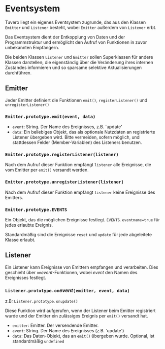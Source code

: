 # Eventsystem

Tuvero liegt ein eigenes Eventsystem zugrunde, das aus den Klassen `Emitter` und `Listener` besteht, wobei `Emitter` außerdem von `Listener` erbt.

Das Eventsystem dient der Entkopplung von Daten und der Programmstruktur und ermöglicht den Aufruf von Funktionen in zuvor unbekannten Empfängern.

Die beiden Klassen `Listener` und `Emitter` sollen Superklassen für andere Klassen darstellen, die eigenständig über die Veränderung ihres internen Zustandes informieren und so sparsame selektive Aktualisierungen durchführen.

## Emitter

Jeder Emitter definiert die Funktionen `emit()`, `registerListener()` und `unregisterListener()`

### `Emitter.prototype.emit(event, data)`

* `event`: String. Der Name des Ereignisses, z.B. 'update'
* `data`: Ein beliebiges Objekt, das als optionale Nutzdaten an registrierte Listener übergeben wird. Bitte vermeiden, sofern möglich, und stattdessen Felder (Member-Variablen) des Listeners benutzen.

### `Emitter.prototype.registerListener(listener)`

Nach dem Aufruf dieser Funktion empfängt `listener` alle Ereignisse, die vom Emitter per `emit()` versandt werden.

### `Emitter.prototype.unregisterListener(listener)`

Nach dem Aufruf dieser Funktion empfängt `listener` keine Ereignisse des Emitters.

### `Emitter.prototype.EVENTS`

Ein Objekt, das die möglichen Ereignisse festlegt. `EVENTS.eventname=true` für jedes erlaubte Ereignis.

Standardmäßig sind die Ereignisse `reset` und `update` für jede abgeleitete Klasse erlaubt.

## Listener

Ein Listener kann Ereignisse von Emittern empfangen und verarbeiten. Dies geschieht über `on`_event_-Funktionen, wobei _event_ den Namen des Ereignisses festlegt.

### `Listener.prototype.on`_event_`(emitter, event, data)`

z.B: `Listener.prototype.onupdate()`

Diese Funktion wird aufgerufen, wenn der Listener beim Emitter registriert wurde und der Emitter ein zulässiges Ereignis per `emit()` versandt hat.

* `emitter`: Emitter. Der versendende Emitter.
* `event`: String. Der Name des Ereignisses (z.B. 'update')
* `data`: Das Daten-Objekt, das an `emit()` übergeben wurde. Optional, ist standardmäßig `undefined`
